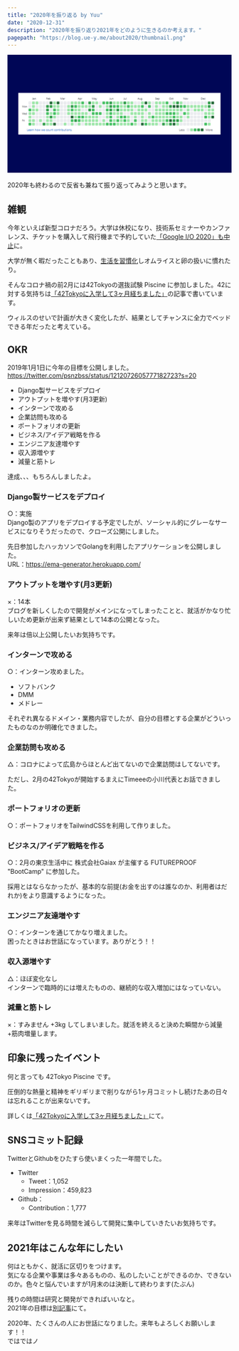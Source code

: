 ```yaml
---
title: "2020年を振り返る by Yuu"
date: "2020-12-31"
description: "2020年を振り返り2021年をどのように生きるのか考えます。"
pagepath: "https://blog.ue-y.me/about2020/thumbnail.png"
---
```


![2020年の草原](./about2020.png)

2020年も終わるので反省も兼ねて振り返ってみようと思います。

## 雑観

今年といえば新型コロナだろう。大学は休校になり、技術系セミナーやカンファレンス、チケットを購入して飛行機まで予約していた[「Google I/O 2020」も中止](https://twitter.com/psnzbss/status/1234989188316946432?s=20)に。

大学が無く暇だったこともあり、[生活を習慣化](https://blog.ue-y.me/springvacation2020/)しオムライスと卵の扱いに慣れたり。

そんなコロナ禍の前2月には42Tokyoの選抜試験 Piscine に参加しました。42に対する気持ちは[「42Tokyoに入学して3ヶ月経ちました」](https://blog.ue-y.me/42tokyo/)の記事で書いています。

ウィルスのせいで計画が大きく変化したが、結果としてチャンスに全力でベッドできる年だったと考えている。

## OKR
2019年1月1日に今年の目標を公開しました。
https://twitter.com/psnzbss/status/1212072605777182723?s=20

- Django製サービスをデプロイ
- アウトプットを増やす(月3更新)
- インターンで攻める
- 企業訪問も攻める
- ポートフォリオの更新
- ビジネス/アイデア戦略を作る
- エンジニア友達増やす
- 収入源増やす
- 減量と筋トレ

達成、、、もちろんしましたよ。

### Django製サービスをデプロイ
○：実施  
Django製のアプリをデプロイする予定でしたが、ソーシャル的にグレーなサービスになりそうだったので、クローズ公開にしました。

先日参加したハッカソンでGolangを利用したアプリケーションを公開しました。  
URL：https://ema-generator.herokuapp.com/

### アウトプットを増やす(月3更新)
×：14本  
ブログを新しくしたので開発がメインになってしまったことと、就活がかなり忙しいため更新が出来ず結果として14本の公開となった。

来年は倍以上公開したいお気持ちです。

### インターンで攻める
○：インターン攻めました。
- ソフトバンク
- DMM
- メドレー

それぞれ異なるドメイン・業務内容でしたが、自分の目標とする企業がどういったものなのか明確化できました。

### 企業訪問も攻める
△：コロナによって広島からほとんど出てないので企業訪問はしてないです。

ただし、2月の42Tokyoが開始するまえにTimeeeの小川代表とお話できました。

### ポートフォリオの更新
○：ポートフォリオをTailwindCSSを利用して作りました。

### ビジネス/アイデア戦略を作る
○：2月の東京生活中に 株式会社Gaiax が主催する FUTUREPROOF "BootCamp" に参加した。

採用とはならなかったが、基本的な前提(お金を出すのは誰なのか、利用者はだれか)をより意識するようになった。

### エンジニア友達増やす
○：インターンを通じてかなり増えました。  
困ったときはお世話になっています。ありがとう！！

### 収入源増やす
△：ほぼ変化なし  
インターンで臨時的には増えたものの、継続的な収入増加にはなっていない。

### 減量と筋トレ
×：すみません +3kg してしまいました。就活を終えると決めた瞬間から減量+筋肉増量します。

## 印象に残ったイベント
何と言っても 42Tokyo Piscine です。

圧倒的な熱量と精神をギリギリまで削りながら1ヶ月コミットし続けたあの日々は忘れることが出来ないです。

詳しくは[「42Tokyoに入学して3ヶ月経ちました」](https://blog.ue-y.me/42tokyo/)にて。

## SNSコミット記録
TwitterとGithubをひたすら使いまくった一年間でした。

- Twitter
    - Tweet：1,052
    - Impression：459,823 
- Github：
    - Contribution：1,777

来年はTwitterを見る時間を減らして開発に集中していきたいお気持ちです。

## 2021年はこんな年にしたい
何はともかく、就活に区切りをつけます。  
気になる企業や事業は多々あるものの、私のしたいことができるのか、できないのか。色々と悩んでいますが1月末のは決断して終わります(たぶん)

残りの時間は研究と開発ができればいいなと。  
2021年の目標は[別記事](https://blog.ue-y.me/goal2021/)にて。

2020年、たくさんの人にお世話になりました。来年もよろしくお願いします！！  
ではではノ